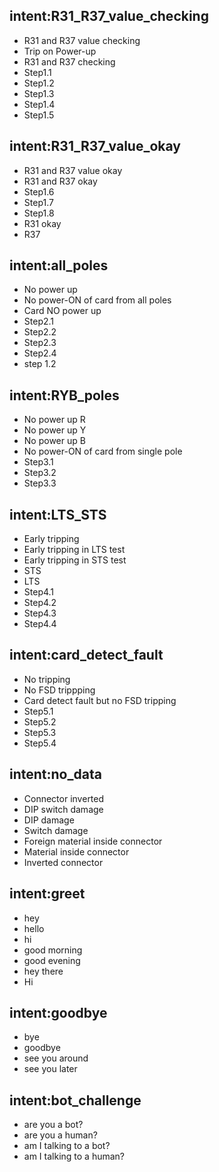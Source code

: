 ## intent:R31_R37_value_checking
- R31 and R37 value checking
- Trip on Power-up
- R31 and R37 checking
- Step1.1
- Step1.2
- Step1.3
- Step1.4
- Step1.5

## intent:R31_R37_value_okay
- R31 and R37 value okay
- R31 and R37 okay
- Step1.6
- Step1.7
- Step1.8
- R31 okay
- R37

## intent:all_poles
- No power up
- No power-ON of card from all poles
- Card NO power up
- Step2.1
- Step2.2
- Step2.3
- Step2.4
- step 1.2

## intent:RYB_poles
- No power up R
- No power up Y
- No power up B
- No power-ON of card from single pole
- Step3.1
- Step3.2
- Step3.3

## intent:LTS_STS
- Early tripping
- Early tripping in LTS test
- Early tripping in STS test
- STS
- LTS
- Step4.1
- Step4.2
- Step4.3
- Step4.4

## intent:card_detect_fault
- No tripping
- No FSD trippping
- Card detect fault but no FSD tripping
- Step5.1
- Step5.2
- Step5.3
- Step5.4

## intent:no_data
- Connector inverted
- DIP switch damage
- DIP damage
- Switch damage
- Foreign material inside connector
- Material inside connector
- Inverted connector

## intent:greet
- hey
- hello
- hi
- good morning
- good evening
- hey there
- Hi

## intent:goodbye
- bye
- goodbye
- see you around
- see you later

## intent:bot_challenge
- are you a bot?
- are you a human?
- am I talking to a bot?
- am I talking to a human?
